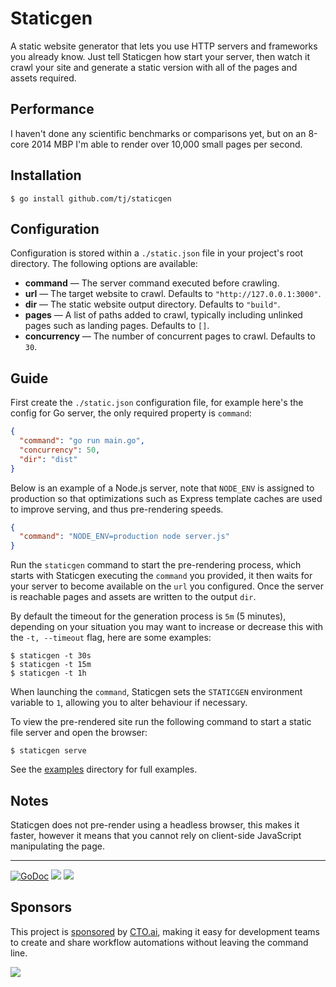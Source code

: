 # Staticgen

A static website generator that lets you use HTTP servers and frameworks you already know. Just tell Staticgen how start your server, then watch it crawl your site and generate a static version with all of the pages and assets required.

## Performance

I haven't done any scientific benchmarks or comparisons yet, but on an 8-core 2014 MBP I'm able to render over 10,000 small pages per second.

## Installation

```
$ go install github.com/tj/staticgen
```

## Configuration

Configuration is stored within a `./static.json` file in your project's root directory. The following options are available:

- __command__ — The server command executed before crawling.
- __url__ — The target website to crawl. Defaults to `"http://127.0.0.1:3000"`.
- __dir__ —  The static website output directory. Defaults to `"build"`.
- __pages__ —  A list of paths added to crawl, typically including unlinked pages such as landing pages. Defaults to `[]`.
- __concurrency__ — The number of concurrent pages to crawl. Defaults to `30`.

## Guide

First create the `./static.json` configuration file, for example here's the config for Go server, the only required property is `command`:

```json
{
  "command": "go run main.go",
  "concurrency": 50,
  "dir": "dist"
}
```

Below is an example of a Node.js server, note that `NODE_ENV` is assigned to production so that optimizations such as Express template caches are used to improve serving, and thus pre-rendering speeds.

```json
{
  "command": "NODE_ENV=production node server.js"
}
```

Run the `staticgen` command to start the pre-rendering process, which starts with Staticgen executing the `command` you provided, it then waits for your server to become available on the `url` you configured. Once the server is reachable pages and assets are written to the output `dir`.

By default the timeout for the generation process is `5m` (5 minutes), depending on your situation you may want to increase or decrease this with the `-t, --timeout` flag, here are some examples:

```
$ staticgen -t 30s
$ staticgen -t 15m
$ staticgen -t 1h
```

When launching the `command`, Staticgen sets the `STATICGEN` environment variable to `1`, allowing you to alter behaviour if necessary.

To view the pre-rendered site run the following command to start a static file server and open the browser:

```
$ staticgen serve
```

See the [examples](./_examples) directory for full examples.

## Notes

Staticgen does not pre-render using a headless browser, this makes it faster, however it means that you cannot rely on client-side JavaScript manipulating the page.


---

[![GoDoc](https://godoc.org/github.com/tj/staticgen?status.svg)](https://godoc.org/github.com/tj/staticgen)
![](https://img.shields.io/badge/license-MIT-blue.svg)
![](https://img.shields.io/badge/status-stable-green.svg)

## Sponsors

This project is [sponsored](https://github.com/sponsors/tj) by [CTO.ai](https://cto.ai/), making it easy for development teams to create and share workflow automations without leaving the command line.

[![](https://apex-software.imgix.net/github/sponsors/cto.png)](https://cto.ai/)